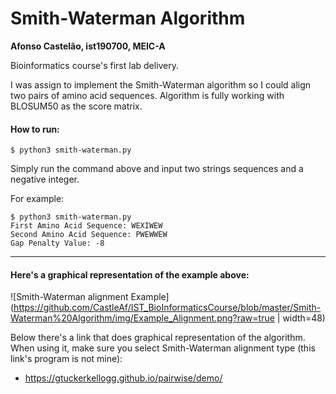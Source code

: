 # Smith-Waterman Algorithm

**Afonso Castelão, ist190700, MEIC-A**

Bioinformatics course's first lab delivery.

I was assign to implement the Smith-Waterman algorithm so I could align two pairs of amino acid sequences. Algorithm is fully working with BLOSUM50 as the score matrix.

#### How to run:
```
$ python3 smith-waterman.py
```
Simply run the command above and input two strings sequences and a negative integer.

For example:
```
$ python3 smith-waterman.py
First Amino Acid Sequence: WEXIWEW
Second Amino Acid Sequence: PWEWWEW
Gap Penalty Value: -8
```

---

#### Here's a graphical representation of the example above:
![Smith-Waterman alignment Example](https://github.com/CastleAf/IST_BioInformaticsCourse/blob/master/Smith-Waterman%20Algorithm/img/Example_Alignment.png?raw=true | width=48)

Below there's a link that does graphical representation of the algorithm. When using it, make sure you select Smith-Waterman alignment type (this link's program is not mine):

* https://gtuckerkellogg.github.io/pairwise/demo/

